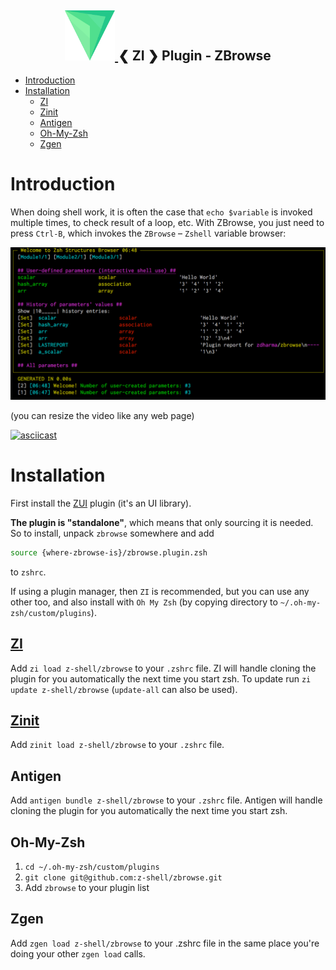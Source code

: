 <h2 align="center">
  <a href="https://github.com/z-shell/zi">
    <img src="https://github.com/z-shell/zi/raw/main/docs/images/logo.svg" alt="Logo" width="80" height="80" />
  </a>
❮ ZI ❯ Plugin - ZBrowse
</h2>

- [Introduction](#introduction)
- [Installation](#installation)
  - [ZI](#zi)
  - [Zinit](#zinit)
  - [Antigen](#antigen)
  - [Oh-My-Zsh](#oh-my-zsh)
  - [Zgen](#zgen)

# Introduction

When doing shell work, it is often the case that `echo $variable` is invoked multiple times,
to check result of a loop, etc. With ZBrowse, you just need to press `Ctrl-B`, which invokes the `ZBrowse` – `Zshell`
variable browser:

![ZBrowse](images/zbrowse.png)

(you can resize the video like any web page)

[![asciicast](https://asciinema.org/a/122018.png)](https://asciinema.org/a/122018)

# Installation

First install the [ZUI](https://github.com/z-shell/zui) plugin (it's an UI library).

**The plugin is "standalone"**, which means that only sourcing it is needed. So to
install, unpack `zbrowse` somewhere and add

```zsh
source {where-zbrowse-is}/zbrowse.plugin.zsh
```

to `zshrc`.

If using a plugin manager, then `ZI` is recommended, but you can use any
other too, and also install with `Oh My Zsh` (by copying directory to
`~/.oh-my-zsh/custom/plugins`).

## [ZI](https://github.com/z-shell/zi)

Add `zi load z-shell/zbrowse` to your `.zshrc` file. ZI will handle
cloning the plugin for you automatically the next time you start zsh. To update
run `zi update z-shell/zbrowse` (`update-all` can also be used).

## [Zinit](https://github.com/z-shell/zdharma-continuum/zinit)

Add `zinit load z-shell/zbrowse` to your `.zshrc` file.

## Antigen

Add `antigen bundle z-shell/zbrowse` to your `.zshrc` file. Antigen will handle
cloning the plugin for you automatically the next time you start zsh.

## Oh-My-Zsh

1. `cd ~/.oh-my-zsh/custom/plugins`
2. `git clone git@github.com:z-shell/zbrowse.git`
3. Add `zbrowse` to your plugin list

## Zgen

Add `zgen load z-shell/zbrowse` to your .zshrc file in the same place you're doing
your other `zgen load` calls.
